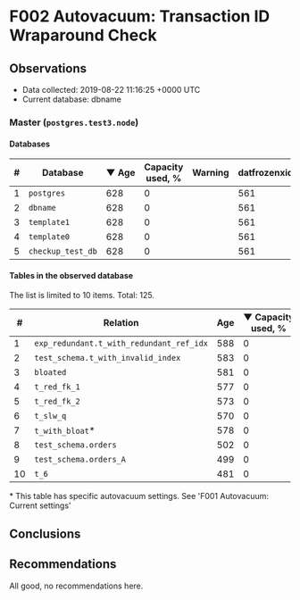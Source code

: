 # F002 Autovacuum: Transaction ID Wraparound Check #

## Observations ##
- Data collected: 2019-08-22 11:16:25 +0000 UTC
- Current database: dbname




### Master (`postgres.test3.node`) ###


#### Databases ####


| \# | Database | &#9660;&nbsp;Age | Capacity used, % | Warning | datfrozenxid |
|--|--------|-----|------------------|---------|--------------|
| 1 |`postgres`|628 |0 |  |561 |
| 2 |`dbname`|628 |0 |  |561 |
| 3 |`template1`|628 |0 |  |561 |
| 4 |`template0`|628 |0 |  |561 |
| 5 |`checkup_test_db`|628 |0 |  |561 |


#### Tables in the observed database ####
The list is limited to 10 items. Total: 125.

| \# | Relation | Age | &#9660;&nbsp;Capacity used, % | Warning |rel_relfrozenxid | toast_relfrozenxid |
|---|-------|-----|------------------|---------|-----------------|--------------------|
| 1 |`exp_redundant.t_with_redundant_ref_idx` |588 |0 |  |601 |0 |
| 2 |`test_schema.t_with_invalid_index` |583 |0 |  |606 |0 |
| 3 |`bloated` |581 |0 |  |608 |0 |
| 4 |`t_red_fk_1` |577 |0 |  |612 |0 |
| 5 |`t_red_fk_2` |573 |0 |  |616 |0 |
| 6 |`t_slw_q` |570 |0 |  |619 |0 |
| 7 |`t_with_bloat`\* |578 |0 |  |611 |0 |
| 8 |`test_schema.orders` |502 |0 |  |687 |0 |
| 9 |`test_schema.orders_A` |499 |0 |  |690 |0 |
| 10 |`t_6` |481 |0 |  |708 |0 |


\* This table has specific autovacuum settings. See 'F001 Autovacuum: Current settings'


## Conclusions ##
 


## Recommendations ##
  All good, no recommendations here.
 

